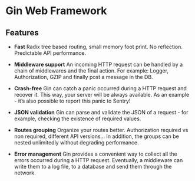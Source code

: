 # Gin Web Framework

## Features
* **Fast**
Radix tree based routing, small memory foot print. No reflection. Predictable API performance.

* **Middleware support**
An incoming HTTP request can be handled by a chain of middlewares and the final action. For example: Logger, Authorization, GZIP and finally post a message in the DB.

* **Crash-free**
Gin can catch a panic occurred during a HTTP request and recover it. This way, your server will be always available. As an example - it’s also possible to report this panic to Sentry!

* **JSON validation**
Gin can parse and validate the JSON of a request - for example, checking the existence of required values.

* **Routes grouping**
Organize your routes better. Authorization required vs non required, different API versions… In addition, the groups can be nested unlimitedly without degrading performance.

* **Error management**
Gin provides a convenient way to collect all the errors occurred during a HTTP request. Eventually, a middleware can write them to a log file, to a database and send them through the network.